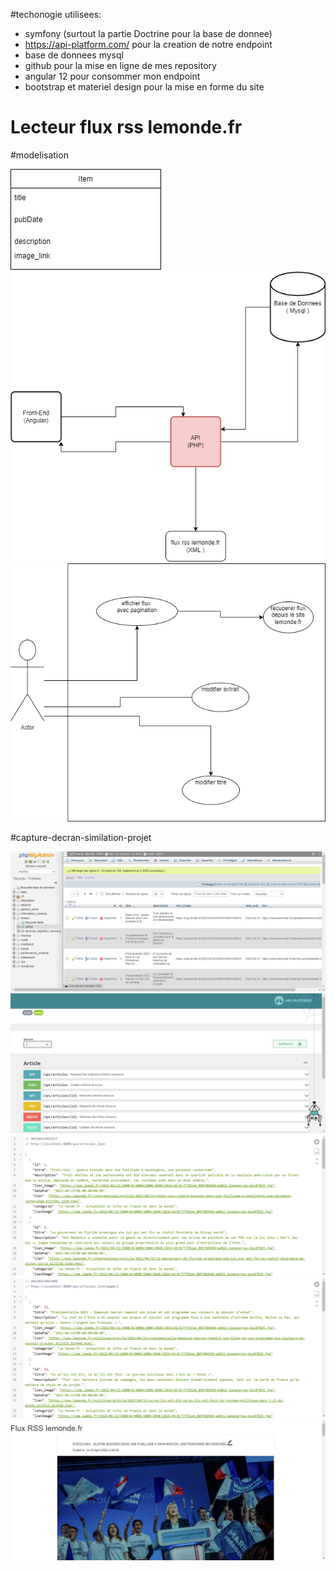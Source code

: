 #techonogie utilisees:

- symfony (surtout la partie Doctrine pour la base de donnee)
- https://api-platform.com/ pour la creation de notre endpoint
- base de donnees mysql
- github pour la mise en ligne de mes repository
- angular 12 pour consommer mon endpoint
- bootstrap et materiel design pour la mise en forme du site

# Lecteur flux rss lemonde.fr

#modelisation

![label-1](entitte.png)
![label-1](architecture.png)
![label-1](use_case.png)

#capture-decran-similation-projet

![label-1](base-de-donnees-exportes-depuis-le-monde.png)
![label-1](api-articles.png)
![label-1](tous-les-articles.png)
![label-1](article-per-page.png)
![label-1](affichage-article-avec-angular.png)

